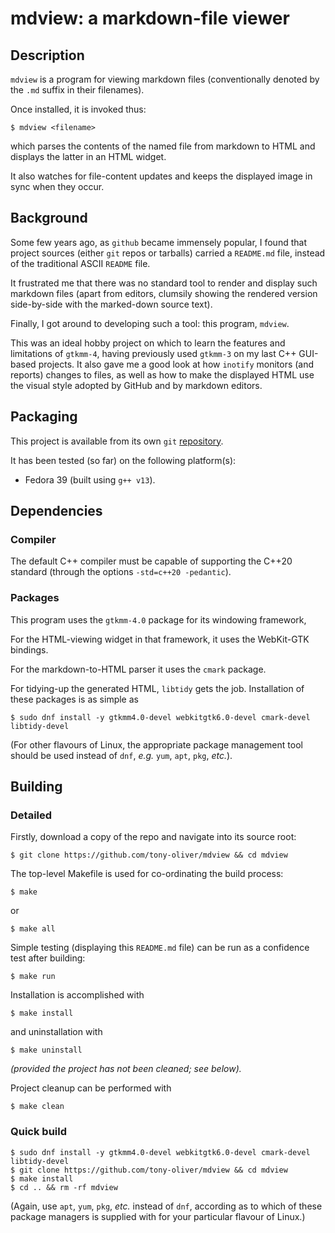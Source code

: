 # mdview: a markdown-file viewer

## Description

`mdview` is a program for viewing markdown files (conventionally denoted by the `.md` suffix in their filenames).

Once installed, it is invoked thus:

```
$ mdview <filename>
```

which parses the contents of the named file from markdown to HTML and displays the latter in an HTML widget.

It also watches for file-content updates and keeps the displayed image in sync when they occur.

## Background

Some few years ago, as `github` became immensely popular, I found that project sources (either `git` repos or
tarballs) carried a `README.md` file, instead of the traditional ASCII `README` file.

It frustrated me that there was no standard tool to render and display such markdown files (apart from editors,
clumsily showing the rendered version side-by-side with the marked-down source text).

Finally, I got around to developing such a tool: this program, `mdview`.

This was an ideal hobby project on which to learn the features and limitations of `gtkmm-4`, having previously used `gtkmm-3`
on my last C++ GUI-based projects. It also gave me a good look at how `inotify` monitors (and reports) changes to files,
as well as how to make the displayed HTML use the visual style adopted by GitHub and by markdown editors.

## Packaging

This project is available from its own `git` [repository](https://github.com/tony-oliver/mdview).

It has been tested (so far) on the following platform(s):

* Fedora 39 (built using `g++ v13`).

## Dependencies

### Compiler

The default C++ compiler must be capable of supporting the C++20 standard (through the options
``-std=c++20 -pedantic``).

### Packages

This program uses the `gtkmm-4.0` package for its windowing framework, 

For the HTML-viewing widget in that framework, it uses the WebKit-GTK bindings.

For the markdown-to-HTML parser it uses the `cmark` package.

For tidying-up the generated HTML, `libtidy` gets the job.
Installation of these packages is as simple as

```
$ sudo dnf install -y gtkmm4.0-devel webkitgtk6.0-devel cmark-devel libtidy-devel
```

(For other flavours of Linux, the appropriate package management tool should
be used instead of `dnf`, *e.g.* `yum`, `apt`, `pkg`, *etc.*).

## Building

### Detailed

Firstly, download a copy of the repo and navigate into its source root:

```
$ git clone https://github.com/tony-oliver/mdview && cd mdview
```

The top-level Makefile is used for co-ordinating the build process:

```
$ make
```

or

```
$ make all
```

Simple testing (displaying this `README.md` file) can be run as a confidence test after building:

```
$ make run
```

Installation is accomplished with

```
$ make install
```

and uninstallation with

```
$ make uninstall
```

*(provided the project has not been cleaned; see below).*
 
Project cleanup can be performed with

```
$ make clean
```

### Quick build

```
$ sudo dnf install -y gtkmm4.0-devel webkitgtk6.0-devel cmark-devel libtidy-devel
$ git clone https://github.com/tony-oliver/mdview && cd mdview
$ make install
$ cd .. && rm -rf mdview
```

(Again, use `apt`, `yum`, `pkg`, *etc.* instead of `dnf`, according as to which of these
package managers is supplied with for your particular flavour of Linux.)
